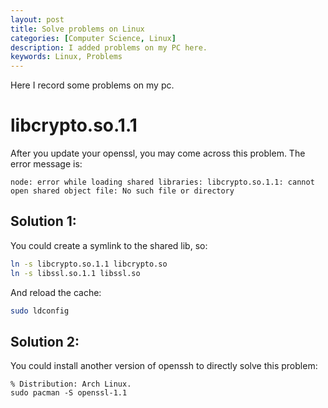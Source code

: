 ```yaml
---
layout: post
title: Solve problems on Linux
categories: [Computer Science, Linux]
description: I added problems on my PC here.
keywords: Linux, Problems
---
```


Here I record some problems on my pc.

# libcrypto.so.1.1

After you update your openssl, you may come across this problem. The error message is: 

```
node: error while loading shared libraries: libcrypto.so.1.1: cannot open shared object file: No such file or directory
```

## Solution 1: 
You could create a symlink to the shared lib, so: 
```sh
ln -s libcrypto.so.1.1 libcrypto.so
ln -s libssl.so.1.1 libssl.so
```

And reload the cache: 

```sh
sudo ldconfig
```

## Solution 2: 
You could install another version of openssh to directly solve this problem: 

```
% Distribution: Arch Linux.
sudo pacman -S openssl-1.1
```